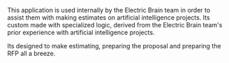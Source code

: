 This application is used internally by the Electric Brain team in order to assist them with making estimates on artificial intelligence projects. Its custom made with specialized logic, derived from the Electric Brain team's prior experience with artificial intelligence projects.

Its designed to make estimating, preparing the proposal and preparing the RFP all a breeze.

